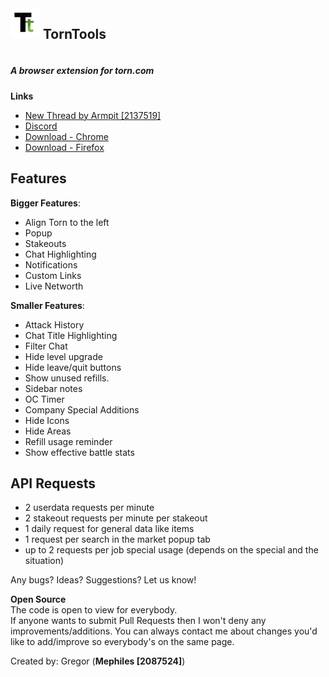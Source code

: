 <div style="display:inline-block;vertical-align:top;">
    <img alt="icon" src="extension/resources/images/icon_48.png">
</div>
<div style="display:inline-block;">
    <h2>TornTools</h2>
</div>

##### A browser extension for torn.com

**Links**

- [New Thread by Armpit [2137519]](https://www.torn.com/forums.php#/p=threads&f=67&t=16170566&b=0&a=0)
- [Discord](https://discord.gg/ukyK6f6)
- [Download - Chrome](https://chrome.google.com/webstore/detail/torn-tools/hjpaapdjcgbmeikfnahipphknonhlhib)
- [Download - Firefox](https://addons.mozilla.org/en-US/firefox/addon/torn-tools/)

## Features

**Bigger Features**:

- Align Torn to the left
- Popup
- Stakeouts
- Chat Highlighting
- Notifications
- Custom Links
- Live Networth

**Smaller Features**:

- Attack History
- Chat Title Highlighting
- Filter Chat
- Hide level upgrade
- Hide leave/quit buttons
- Show unused refills.
- Sidebar notes
- OC Timer
- Company Special Additions
- Hide Icons
- Hide Areas
- Refill usage reminder
- Show effective battle stats

## API Requests

- 2 userdata requests per minute
- 2 stakeout requests per minute per stakeout
- 1 daily request for general data like items
- 1 request per search in the market popup tab
- up to 2 requests per job special usage (depends on the special and the situation)

Any bugs? Ideas? Suggestions? Let us know!

**Open Source**  
The code is open to view for everybody.  
If anyone wants to submit Pull Requests then I won't deny any improvements/additions. You can always contact me about
changes you'd like to add/improve so everybody's on the same page.

Created by: Gregor (**Mephiles [2087524]**)

